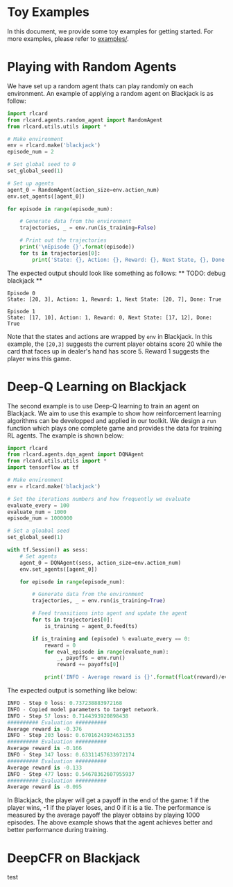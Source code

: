 # Toy Examples
In this document, we provide some toy examples for getting started. For more examples, please refer to [examples/](examples).

# Playing with Random Agents
We have set up a random agent thats can play randomly on each environment. An example of applying a random agent on Blackjack is as follow:
```python
import rlcard
from rlcard.agents.random_agent import RandomAgent
from rlcard.utils.utils import *

# Make environment
env = rlcard.make('blackjack')
episode_num = 2

# Set global seed to 0
set_global_seed(1)

# Set up agents
agent_0 = RandomAgent(action_size=env.action_num)
env.set_agents([agent_0])

for episode in range(episode_num):

    # Generate data from the environment
    trajectories, _ = env.run(is_training=False)

    # Print out the trajectories
    print('\nEpisode {}'.format(episode))
    for ts in trajectories[0]:
        print('State: {}, Action: {}, Reward: {}, Next State, {}, Done: {}'.format(ts[0], ts[1], ts[2], ts[3], ts[4])) 
```
The expected output should look like something as follows:
** TODO: debug blackjack **
```
Episode 0
State: [20, 3], Action: 1, Reward: 1, Next State: [20, 7], Done: True

Episode 1
State: [17, 10], Action: 1, Reward: 0, Next State: [17, 12], Done: True
```
Note that the states and actions are wrapped by `env` in Blackjack. In this example, the `[20,3]` suggests the current player obtains score 20 while the card that faces up in dealer's hand has score 5. Reward 1 suggests the player wins this game.

# Deep-Q Learning on Blackjack
The second example is to use Deep-Q learning to train an agent on Blackjack. We aim to use this example to show how reinforcement learning algorithms can be developped and applied in our toolkit. We design a `run` function which plays one complete game and provides the data for training RL agents. The example is shown below:
```python
import rlcard
from rlcard.agents.dqn_agent import DQNAgent
from rlcard.utils.utils import *
import tensorflow as tf

# Make environment
env = rlcard.make('blackjack')

# Set the iterations numbers and how frequently we evaluate
evaluate_every = 100
evaluate_num = 1000
episode_num = 1000000

# Set a gloabal seed
set_global_seed(1)

with tf.Session() as sess:
    # Set agents
    agent_0 = DQNAgent(sess, action_size=env.action_num)
    env.set_agents([agent_0])

    for episode in range(episode_num):

        # Generate data from the environment
        trajectories, _ = env.run(is_training=True)

        # Feed transitions into agent and update the agent
        for ts in trajectories[0]:
            is_training = agent_0.feed(ts)

        if is_training and (episode) % evaluate_every == 0:
            reward = 0
            for eval_episode in range(evaluate_num):
                _, payoffs = env.run()
                reward += payoffs[0]

            print('INFO - Average reward is {}'.format(float(reward)/evaluate_num))
```
The expected output is something like below:
```python
INFO - Step 0 loss: 0.737238883972168
INFO - Copied model parameters to target network.
INFO - Step 57 loss: 0.7144393920898438
########## Evaluation ##########
Average reward is -0.376
INFO - Step 203 loss: 0.67016243934631353
########## Evaluation ##########
Average reward is -0.166
INFO - Step 347 loss: 0.63311457633972174
########## Evaluation ##########
Average reward is -0.133
INFO - Step 477 loss: 0.54678362607955937
########## Evaluation ##########
Average reward is -0.095
```
In Blackjack, the player will get a payoff in the end of the game: 1 if the player wins, -1 if the player loses, and 0 if it is a tie. The performance is measured by the average payoff the player obtains by playing 1000 episodes. The above example shows that the agent achieves better and better performance during training.

# DeepCFR on Blackjack
test

